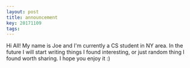 ```yaml
---
layout: post
title: announcement
key: 20171109
tags: 
---
```


Hi All! My name is Joe and I'm currently a CS student in NY area. In the future I will start writing things I found interesting, or just random thing I found worth sharing. I hope you enjoy it :)  
